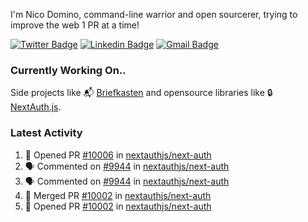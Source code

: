 
I'm Nico Domino, command-line warrior and open sourcerer, trying to improve the web 1 PR at a time!

[![Twitter Badge](https://img.shields.io/badge/-@ndom91-1ca0f1?style=flat-square&labelColor=1ca0f1&logo=twitter&logoColor=white&link=https://twitter.com/ndom91)](https://twitter.com/ndom91) [![Linkedin Badge](https://img.shields.io/badge/-ndom91-blue?style=flat-square&logo=Linkedin&logoColor=white&link=https://www.linkedin.com/in/ndom91/)](https://www.linkedin.com/in/ndom91/) [![Gmail Badge](https://img.shields.io/badge/-yo@ndo.dev-c14438?style=flat-square&logo=mail.ru&logoColor=white&link=mailto:yo@ndo.dev)](mailto:yo@ndo.dev)

### Currently Working On..

Side projects like 📬 [Briefkasten](https://briefkastenhq.com) and opensource libraries like 🔒 [NextAuth.js](https://github.com/nextauthjs/next-auth).

<!--START_SECTION_PROFILE_VIEWS:readme-info-->
<!--END_SECTION_PROFILE_VIEWS:readme-info-->

<!--START_SECTION_DAILY_COMMIT:readme-info-->
<!--END_SECTION_DAILY_COMMIT:readme-info-->

<!--START_SECTION_WEEKLY_COMMIT:readme-info-->
<!--END_SECTION_WEEKLY_COMMIT:readme-info-->

### Latest Activity

<!--START_SECTION:activity-->
1. 💪 Opened PR [#10006](https://github.com/nextauthjs/next-auth/pull/10006) in [nextauthjs/next-auth](https://github.com/nextauthjs/next-auth)
2. 🗣 Commented on [#9944](https://github.com/nextauthjs/next-auth/pull/9944#issuecomment-1937866489) in [nextauthjs/next-auth](https://github.com/nextauthjs/next-auth)
3. 🗣 Commented on [#9944](https://github.com/nextauthjs/next-auth/pull/9944#issuecomment-1937866059) in [nextauthjs/next-auth](https://github.com/nextauthjs/next-auth)
4. 🎉 Merged PR [#10002](https://github.com/nextauthjs/next-auth/pull/10002) in [nextauthjs/next-auth](https://github.com/nextauthjs/next-auth)
5. 💪 Opened PR [#10002](https://github.com/nextauthjs/next-auth/pull/10002) in [nextauthjs/next-auth](https://github.com/nextauthjs/next-auth)
<!--END_SECTION:activity-->
